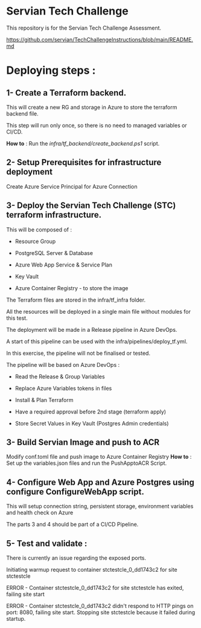 
# Servian Tech Challenge

This repository is for the Servian Tech Challenge Assessment.

https://github.com/servian/TechChallengeInstructions/blob/main/README.md

  

# Deploying steps :

## 1- Create a Terraform backend.

This will create a new RG and storage in Azure to store the terraform backend file.

This step will run only once, so there is no need to managed variables or CI/CD.

**How to** : Run the *infra/tf_backend/create_backend.ps1* script.

  

## 2- Setup Prerequisites for infrastructure deployment

Create Azure Service Principal for Azure Connection

## 3- Deploy the Servian Tech Challenge (STC) terraform infrastructure.

This will be composed of :

- Resource Group

- PostgreSQL Server & Database

- Azure Web App Service & Service Plan

- Key Vault

- Azure Container Registry - to store the image

The Terraform files are stored in the infra/tf_infra folder.

All the resources will be deployed in a single main file without modules for this test.

  

The deployment will be made in a Release pipeline in Azure DevOps.

A start of this pipeline can be used with the infra/pipelines/deploy_tf.yml.

In this exercise, the pipeline will not be finalised or tested.

The pipeline will be based on Azure DevOps :

- Read the Release & Group Variables

- Replace Azure Variables tokens in files

- Install & Plan Terraform

- Have a required approval before 2nd stage (terraform apply)

- Store Secret Values in Key Vault (Postgres Admin credentials)
  

## 3- Build Servian Image and push to ACR

Modify conf.toml file and push image to Azure Container Registry 
**How to** : Set up the variables.json files and run the PushApptoACR Script.


## 4- Configure Web App and Azure Postgres using configure ConfigureWebApp script.

This will setup connection string, persistent storage, environment variables and health check on Azure

The parts 3 and 4 should be part of a CI/CD Pipeline.
 
## 5- Test and validate :

There is currently an issue regarding the exposed ports.

Initiating warmup request to container stctestcle_0_dd1743c2 for site stctestcle

ERROR - Container stctestcle_0_dd1743c2 for site stctestcle has exited, failing site start

ERROR - Container stctestcle_0_dd1743c2 didn't respond to HTTP pings on port: 8080, failing site start. Stopping site stctestcle because it failed during startup.

